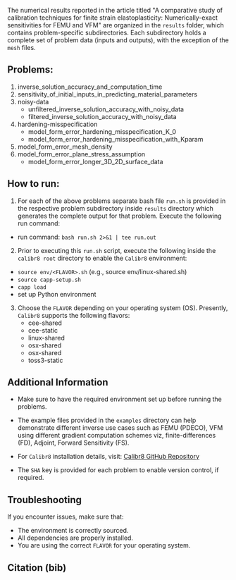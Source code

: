 The numerical results reported in the article titled "A comparative study of calibration techniques for finite strain elastoplasticity: Numerically-exact sensitivities for FEMU and VFM" are organized in the `results` folder, which contains problem-specific subdirectories. Each subdirectory holds a complete set of problem data (inputs and outputs), with the exception of the `mesh` files.

## Problems:

1. inverse_solution_accuracy_and_computation_time
2. sensitivity_of_initial_inputs_in_predicting_material_parameters
3. noisy-data
   - unfiltered_inverse_solution_accuracy_with_noisy_data
   - filtered_inverse_solution_accuracy_with_noisy_data
4. hardening-misspecification
   - model_form_error_hardening_misspecification_K_0
   - model_form_error_hardening_misspecification_with_Kparam
5. model_form_error_mesh_density
6. model_form_error_plane_stress_assumption
   - model_form_error_longer_3D_2D_surface_data

## How to run:

1. For each of the above problems separate bash file `run.sh` is provided in the respective problem subdirectory inside `results` directory which generates the complete output for that problem. Execute the following run command:
 - run command:
 `bash run.sh 2>&1 | tee run.out`

2. Prior to executing this `run.sh` script, execute the following inside the `calibr8 root` directory to enable the `Calibr8` environment:
 - `source env/<FLAVOR>.sh`  (e.g., source env/linux-shared.sh)
 - `source capp-setup.sh`
 - `capp load`
 -  set up Python environment

3. Choose the `FLAVOR` depending on your operating system (OS). Presently, `Calibr8` supports the following flavors:
   - cee-shared
   - cee-static 
   - linux-shared
   - osx-shared
   - osx-shared
   - toss3-static
   
## Additional Information

 - Make sure to have the required environment set up before running the problems.
 - The example files provided in the `examples` directory can help demonstrate different inverse use cases such as FEMU (PDECO), VFM using different gradient computation schemes viz, finite-differences (FD), Adjoint, Forward Sensitivity (FS).
 
 -  For `Calibr8` installation details, visit: [Calibr8 GitHub Repository](https://github.com/sandialabs/calibr8)
 
 - The `SHA` key is provided for each problem to enable version control, if required.
 
## Troubleshooting

 If you encounter issues, make sure that:

 - The environment is correctly sourced.
 - All dependencies are properly installed.
 - You are using the correct `FLAVOR` for your operating system.

## Citation (bib)
 
 
 
 
 
